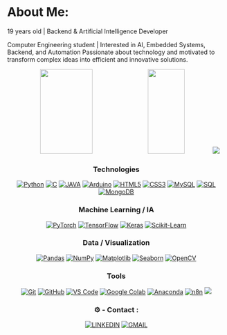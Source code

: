 # About Me:
19 years old | Backend & Artificial Intelligence Developer

Computer Engineering student | Interested in AI, Embedded Systems, Backend, and Automation
Passionate about technology and motivated to transform complex ideas into efficient and innovative solutions.
<!--Status Tecnoligia-->
<div align="center">  
  <img width="49%" height="195px" src="https://github-readme-stats.vercel.app/api?username=Ka1ux&show_icons=true&count_private=true&hide_border=true&title_color=FFFFFF&icon_color=1E90FF&text_color=FFFFFF&bg_color=0d1117" /> 
  <img width="41%" height="195px" src="https://github-readme-stats.vercel.app/api/top-langs/?username=Ka1ux&layout=compact&hide_border=true&title_color=FFFFFF&text_color=FFFFFF&bg_color=0d1117" />
  

<!--Minhas Habilidades-->

<img src="https://user-images.githubusercontent.com/73097560/115834477-dbab4500-a447-11eb-908a-139a6edaec5c.gif">

### Technologies
[![Python](https://img.shields.io/badge/python-000000?style=for-the-badge&logo=python&logoColor=white)]()
[![C](https://img.shields.io/badge/c-000000?style=for-the-badge&logo=cplusplus&logoColor=white)]()
[![JAVA](https://img.shields.io/badge/Java-000000?style=for-the-badge&logo=openjdk&logoColor=white)]()
[![Arduino](https://img.shields.io/badge/arduino-000000?style=for-the-badge&logo=arduino&logoColor=white)]()
[![HTML5](https://img.shields.io/badge/html-000000?style=for-the-badge&logo=html5&logoColor=white)]()
[![CSS3](https://img.shields.io/badge/css-000000?style=for-the-badge&logo=css3&logoColor=white)]()
[![MySQL](https://img.shields.io/badge/MySQL-000000?style=for-the-badge&logo=mysql&logoColor=white)]()
[![SQL](https://img.shields.io/badge/SQL-000000?style=for-the-badge&logo=sql&logoColor=white)]()
[![MongoDB](https://img.shields.io/badge/MongoDB-000000?style=for-the-badge&logo=mongodb&logoColor=white)]()

### Machine Learning / IA
[![PyTorch](https://img.shields.io/badge/PyTorch-000000?style=for-the-badge&logo=PyTorch&logoColor=white)]()
[![TensorFlow](https://img.shields.io/badge/TensorFlow-000000?style=for-the-badge&logo=tensorflow&logoColor=white)]()
[![Keras](https://img.shields.io/badge/Keras-000000?style=for-the-badge&logo=keras&logoColor=white)]()
[![Scikit-Learn](https://img.shields.io/badge/scikit--learn-000000?style=for-the-badge&logo=scikitlearn&logoColor=white)]()

### Data / Visualization
[![Pandas](https://img.shields.io/badge/pandas-000000?style=for-the-badge&logo=pandas&logoColor=white)]()
[![NumPy](https://img.shields.io/badge/NumPy-000000?style=for-the-badge&logo=numpy&logoColor=white)]()
[![Matplotlib](https://img.shields.io/badge/Matplotlib-000000?style=for-the-badge&logo=matplotlib&logoColor=white)]()
[![Seaborn](https://img.shields.io/badge/Seaborn-000000?style=for-the-badge&logo=seaborn&logoColor=white)]()
[![OpenCV](https://img.shields.io/badge/OpenCV-000000?style=for-the-badge&logo=OpenCV&logoColor=white)]()

### Tools
[![Git](https://img.shields.io/badge/git-000000?style=for-the-badge&logo=git&logoColor=white)]()
[![GitHub](https://img.shields.io/badge/github-000000?style=for-the-badge&logo=github&logoColor=white)]()
[![VS Code](https://img.shields.io/badge/vs%20code-000000?style=for-the-badge&logo=visual-studio-code&logoColor=white)]()
[![Google Colab](https://img.shields.io/badge/Google%20Colab-000000?style=for-the-badge&logo=googlecolab&logoColor=white)]()
[![Anaconda](https://img.shields.io/badge/anaconda-000000?style=for-the-badge&logo=anaconda&logoColor=white)]()
[![n8n](https://img.shields.io/badge/n8n-000000?style=for-the-badge&logo=n8n&logoColor=white)]()
<img src="https://user-images.githubusercontent.com/73097560/115834477-dbab4500-a447-11eb-908a-139a6edaec5c.gif">

<!--Area de Contato-->
### ⚙️ - Contact :

[![LINKEDIN](https://go-skill-icons.vercel.app/api/icons?i=linkedin)]()
[![GMAIL](https://skillicons.dev/icons?i=gmail)]()
